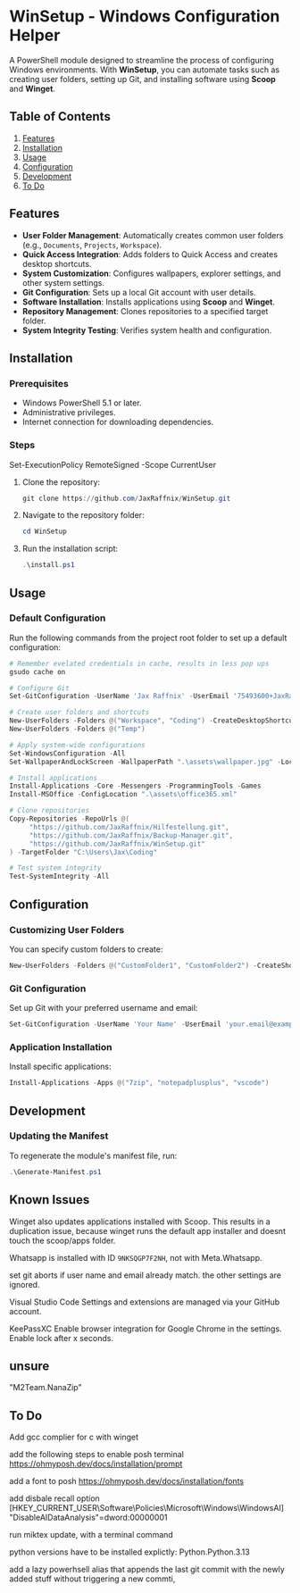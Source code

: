 # WinSetup - Windows Configuration Helper

A PowerShell module designed to streamline the process of configuring Windows environments. With **WinSetup**, you can automate tasks such as creating user folders, setting up Git, and installing software using **Scoop** and **Winget**.

## Table of Contents

1. [Features](#features)
2. [Installation](#installation)
3. [Usage](#usage)
4. [Configuration](#configuration)
5. [Development](#development)
6. [To Do](#to-do)

## Features

- **User Folder Management**: Automatically creates common user folders (e.g., `Documents`, `Projects`, `Workspace`).
- **Quick Access Integration**: Adds folders to Quick Access and creates desktop shortcuts.
- **System Customization**: Configures wallpapers, explorer settings, and other system settings.
- **Git Configuration**: Sets up a local Git account with user details.
- **Software Installation**: Installs applications using **Scoop** and **Winget**.
- **Repository Management**: Clones repositories to a specified target folder.
- **System Integrity Testing**: Verifies system health and configuration.

## Installation

### Prerequisites

- Windows PowerShell 5.1 or later.
- Administrative privileges.
- Internet connection for downloading dependencies.

### Steps

Set-ExecutionPolicy RemoteSigned -Scope CurrentUser

1. Clone the repository:
    ```powershell
    git clone https://github.com/JaxRaffnix/WinSetup.git
    ```

2. Navigate to the repository folder:
    ```powershell
    cd WinSetup
    ```

3. Run the installation script:
    ```powershell
    .\install.ps1
    ```

## Usage

### Default Configuration

Run the following commands from the project root folder to set up a default configuration:

```powershell
# Remember evelated credentials in cache, results in less pop ups
gsudo cache on

# Configure Git
Set-GitConfiguration -UserName 'Jax Raffnix' -UserEmail '75493600+JaxRaffnix@users.noreply.github.com'

# Create user folders and shortcuts
New-UserFolders -Folders @("Workspace", "Coding") -CreateDesktopShortcuts -PinToQuickAccess
New-UserFolders -Folders @("Temp")

# Apply system-wide configurations
Set-WindowsConfiguration -All
Set-WallpaperAndLockScreen -WallpaperPath ".\assets\wallpaper.jpg" -LockScreenPath ".\assets\wallpaper.jpg"

# Install applications
Install-Applications -Core -Messengers -ProgrammingTools -Games
Install-MSOffice -ConfigLocation ".\assets\office365.xml"

# Clone repositories
Copy-Repositories -RepoUrls @(
     "https://github.com/JaxRaffnix/Hilfestellung.git",
     "https://github.com/JaxRaffnix/Backup-Manager.git",
     "https://github.com/JaxRaffnix/WinSetup.git"
) -TargetFolder "C:\Users\Jax\Coding"

# Test system integrity
Test-SystemIntegrity -All
```


## Configuration

### Customizing User Folders

You can specify custom folders to create:
```powershell
New-UserFolders -Folders @("CustomFolder1", "CustomFolder2") -CreateShortcuts -PinToQuickAccess
```

### Git Configuration

Set up Git with your preferred username and email:
```powershell
Set-GitConfiguration -UserName 'Your Name' -UserEmail 'your.email@example.com'
```

### Application Installation

Install specific applications:
```powershell
Install-Applications -Apps @("7zip", "notepadplusplus", "vscode")
```

## Development

### Updating the Manifest

To regenerate the module's manifest file, run:
```powershell
.\Generate-Manifest.ps1
```

## Known Issues
Winget also updates applications installed with Scoop. This results in a duplication issue, because winget runs the default app installer and doesnt touch the scoop/apps folder.

Whatsapp is installed with ID `9NKSQGP7F2NH`, not with Meta.Whatsapp.

set git aborts if user name and email already match. the other settings are ignored.

Visual Studio Code
Settings and extensions are managed via your GitHub account.

KeePassXC
Enable browser integration for Google Chrome in the settings.
Enable lock after x seconds.

## unsure
"M2Team.NanaZip"

## To Do
Add gcc complier for c with winget


add the following steps to enable posh terminal
https://ohmyposh.dev/docs/installation/prompt

add a font to posh
https://ohmyposh.dev/docs/installation/fonts

add disbale recall option
[HKEY_CURRENT_USER\Software\Policies\Microsoft\Windows\WindowsAI]
"DisableAIDataAnalysis"=dword:00000001

run miktex update, with a terminal command

python versions have to be installed explictly:
Python.Python.3.13

add a lazy powerhsell alias that appends the last git commit with the newly added stuff without triggering a new commti,